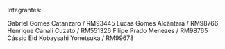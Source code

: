 Integrantes:

Gabriel Gomes Catanzaro / RM93445 Lucas Gomes Alcântara / RM98766 Henrique Canali Cuzato / RM551326 Filipe Prado Menezes / RM98765 Cássio Eid Kobaysahi Yonetsuka / RM99678
